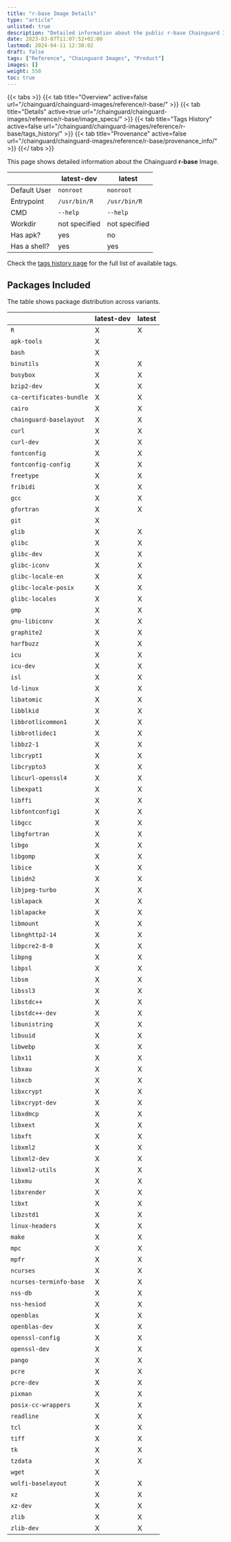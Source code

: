 ```yaml
---
title: "r-base Image Details"
type: "article"
unlisted: true
description: "Detailed information about the public r-base Chainguard Image."
date: 2023-03-07T11:07:52+02:00
lastmod: 2024-04-11 12:38:02
draft: false
tags: ["Reference", "Chainguard Images", "Product"]
images: []
weight: 550
toc: true
---
```


{{< tabs >}}
{{< tab title="Overview" active=false url="/chainguard/chainguard-images/reference/r-base/" >}}
{{< tab title="Details" active=true url="/chainguard/chainguard-images/reference/r-base/image_specs/" >}}
{{< tab title="Tags History" active=false url="/chainguard/chainguard-images/reference/r-base/tags_history/" >}}
{{< tab title="Provenance" active=false url="/chainguard/chainguard-images/reference/r-base/provenance_info/" >}}
{{</ tabs >}}

This page shows detailed information about the Chainguard **r-base** Image.

|              | latest-dev    | latest        |
|--------------|---------------|---------------|
| Default User | `nonroot`     | `nonroot`     |
| Entrypoint   | `/usr/bin/R`  | `/usr/bin/R`  |
| CMD          | `--help`      | `--help`      |
| Workdir      | not specified | not specified |
| Has apk?     | yes           | no            |
| Has a shell? | yes           | yes           |

Check the [tags history page](/chainguard/chainguard-images/reference/r-base/tags_history/) for the full list of available tags.

## Packages Included
The table shows package distribution across variants.

|                          | latest-dev | latest |
|--------------------------|------------|--------|
| `R`                      | X          | X      |
| `apk-tools`              | X          |        |
| `bash`                   | X          |        |
| `binutils`               | X          | X      |
| `busybox`                | X          | X      |
| `bzip2-dev`              | X          | X      |
| `ca-certificates-bundle` | X          | X      |
| `cairo`                  | X          | X      |
| `chainguard-baselayout`  | X          | X      |
| `curl`                   | X          | X      |
| `curl-dev`               | X          | X      |
| `fontconfig`             | X          | X      |
| `fontconfig-config`      | X          | X      |
| `freetype`               | X          | X      |
| `fribidi`                | X          | X      |
| `gcc`                    | X          | X      |
| `gfortran`               | X          | X      |
| `git`                    | X          |        |
| `glib`                   | X          | X      |
| `glibc`                  | X          | X      |
| `glibc-dev`              | X          | X      |
| `glibc-iconv`            | X          | X      |
| `glibc-locale-en`        | X          | X      |
| `glibc-locale-posix`     | X          | X      |
| `glibc-locales`          | X          | X      |
| `gmp`                    | X          | X      |
| `gnu-libiconv`           | X          | X      |
| `graphite2`              | X          | X      |
| `harfbuzz`               | X          | X      |
| `icu`                    | X          | X      |
| `icu-dev`                | X          | X      |
| `isl`                    | X          | X      |
| `ld-linux`               | X          | X      |
| `libatomic`              | X          | X      |
| `libblkid`               | X          | X      |
| `libbrotlicommon1`       | X          | X      |
| `libbrotlidec1`          | X          | X      |
| `libbz2-1`               | X          | X      |
| `libcrypt1`              | X          | X      |
| `libcrypto3`             | X          | X      |
| `libcurl-openssl4`       | X          | X      |
| `libexpat1`              | X          | X      |
| `libffi`                 | X          | X      |
| `libfontconfig1`         | X          | X      |
| `libgcc`                 | X          | X      |
| `libgfortran`            | X          | X      |
| `libgo`                  | X          | X      |
| `libgomp`                | X          | X      |
| `libice`                 | X          | X      |
| `libidn2`                | X          | X      |
| `libjpeg-turbo`          | X          | X      |
| `liblapack`              | X          | X      |
| `liblapacke`             | X          | X      |
| `libmount`               | X          | X      |
| `libnghttp2-14`          | X          | X      |
| `libpcre2-8-0`           | X          | X      |
| `libpng`                 | X          | X      |
| `libpsl`                 | X          | X      |
| `libsm`                  | X          | X      |
| `libssl3`                | X          | X      |
| `libstdc++`              | X          | X      |
| `libstdc++-dev`          | X          | X      |
| `libunistring`           | X          | X      |
| `libuuid`                | X          | X      |
| `libwebp`                | X          | X      |
| `libx11`                 | X          | X      |
| `libxau`                 | X          | X      |
| `libxcb`                 | X          | X      |
| `libxcrypt`              | X          | X      |
| `libxcrypt-dev`          | X          | X      |
| `libxdmcp`               | X          | X      |
| `libxext`                | X          | X      |
| `libxft`                 | X          | X      |
| `libxml2`                | X          | X      |
| `libxml2-dev`            | X          | X      |
| `libxml2-utils`          | X          | X      |
| `libxmu`                 | X          | X      |
| `libxrender`             | X          | X      |
| `libxt`                  | X          | X      |
| `libzstd1`               | X          | X      |
| `linux-headers`          | X          | X      |
| `make`                   | X          | X      |
| `mpc`                    | X          | X      |
| `mpfr`                   | X          | X      |
| `ncurses`                | X          | X      |
| `ncurses-terminfo-base`  | X          | X      |
| `nss-db`                 | X          | X      |
| `nss-hesiod`             | X          | X      |
| `openblas`               | X          | X      |
| `openblas-dev`           | X          | X      |
| `openssl-config`         | X          | X      |
| `openssl-dev`            | X          | X      |
| `pango`                  | X          | X      |
| `pcre`                   | X          | X      |
| `pcre-dev`               | X          | X      |
| `pixman`                 | X          | X      |
| `posix-cc-wrappers`      | X          | X      |
| `readline`               | X          | X      |
| `tcl`                    | X          | X      |
| `tiff`                   | X          | X      |
| `tk`                     | X          | X      |
| `tzdata`                 | X          | X      |
| `wget`                   | X          |        |
| `wolfi-baselayout`       | X          | X      |
| `xz`                     | X          | X      |
| `xz-dev`                 | X          | X      |
| `zlib`                   | X          | X      |
| `zlib-dev`               | X          | X      |

